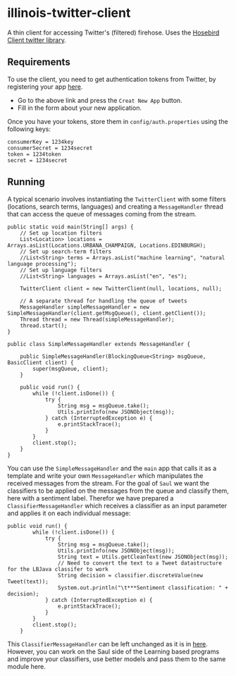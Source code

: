 # illinois-twitter-client

A thin client for accessing Twitter's (filtered) firehose. Uses the [Hosebird Client twitter library](https://github.com/twitter/hbc).

## Requirements
To use the client, you need to get authentication tokens from Twitter, by registering your app [here](https://apps.twitter.com).
 - Go to the above link and press the `Creat New App` button.
 - Fill in the form about your new application.

Once you have your tokens, store them in `config/auth.properties` using the following keys:

    consumerKey = 1234key
    consumerSecret = 1234secret
    token = 1234token
    secret = 1234secret

## Running
A typical scenario involves instantiating the `TwitterClient` with some filters (locations, search terms, languages)
and creating a `MessageHandler` thread that can access the queue of messages coming from the stream.

    public static void main(String[] args) {
        // Set up location filters
        List<Location> locations = Arrays.asList(Locations.URBANA_CHAMPAIGN, Locations.EDINBURGH);
        // Set up search-term filters
        //List<String> terms = Arrays.asList("machine learning", "natural language processing");
        // Set up language filters
        //List<String> languages = Arrays.asList("en", "es");

        TwitterClient client = new TwitterClient(null, locations, null);

        // A separate thread for handling the queue of tweets
        MessageHandler simpleMessageHandler = new SimpleMessageHandler(client.getMsgQueue(), client.getClient());
        Thread thread = new Thread(simpleMessageHandler);
        thread.start();
    }

    public class SimpleMessageHandler extends MessageHandler {

        public SimpleMessageHandler(BlockingQueue<String> msgQueue, BasicClient client) {
            super(msgQueue, client);
        }

        public void run() {
            while (!client.isDone()) {
                try {
                    String msg = msgQueue.take();
                    Utils.printInfo(new JSONObject(msg));
                } catch (InterruptedException e) {
                    e.printStackTrace();
                }
            }
            client.stop();
        }
    }
You can use the `SimpleMessageHandler` and the `main` app that calls it as a template and write your own `MessageHandler`
which manipulates the received messages from the stream. For the goal of `Saul` we want the classifiers to be applied on the messages from the queue and
classify them, here with a sentiment label. Therefor we have prepared a `ClassifierMessageHandler` which receives a classifier as an input parameter and applies it on each individual message:

 ```
 public void run() {
         while (!client.isDone()) {
             try {
                 String msg = msgQueue.take();
                 Utils.printInfo(new JSONObject(msg));
                 String text = Utils.getCleanText(new JSONObject(msg));
                 // Need to convert the text to a Tweet datastructure for the LBJava classifer to work
                 String decision = classifier.discreteValue(new Tweet(text));
                 System.out.println("\t***Sentiment classification: " + decision);
             } catch (InterruptedException e) {
                 e.printStackTrace();
             }
         }
         client.stop();
     }
```

This `ClassifierMessageHandler` can be left unchanged as it is in [here](/src/main/java/edu/illinois/cs/cogcomp/saulexamples/twitter/tweet/ClassifierMessageHandler.java). However, you can work on the Saul side of the Learning based programs and improve
your classifiers, use better models and pass them to the same module here.